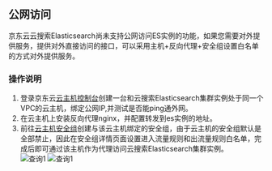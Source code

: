 ## 公网访问
京东云云搜索Elasticsearch尚未支持公网访问ES实例的功能，如果您需要对外提供服务，提供对外直接访问的接口，可以采用主机+反向代理+安全组设置白名单的方式对外提供服务。

### 操作说明
1. 登录京东云[云主机控制台](https://cns-console.jdcloud.com/host/compute/list)创建一台和云搜索Elasticsearch集群实例处于同一个VPC的云主机，绑定公网IP,并测试是否能ping通外网。</br>
2. 在云主机上安装反向代理nginx，并配置转发到es实例的地址。</br>
3. 前往[云主机安全组](https://cns-console.jdcloud.com/host/netSecurity/list)创建与该云主机绑定的安全组，由于云主机的安全组默认是全部禁止，因此在安全组详情页面设置进入流量规则和出流量规则白名单，完成后即可通过该主机作为代理访问云搜索Elasticsearch集群实例。</br>
![查询1](https://github.com/jdcloudcom/cn/blob/Elasticsearch/image/Internet-Middleware/JCS%20for%20Elasticsearch/public1.png)
![查询1](https://github.com/jdcloudcom/cn/blob/Elasticsearch/image/Internet-Middleware/JCS%20for%20Elasticsearch/public2.png)
